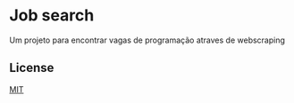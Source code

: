 # Job search

Um projeto para encontrar vagas de programação atraves de webscraping

## License

[MIT](./LICENSE)
